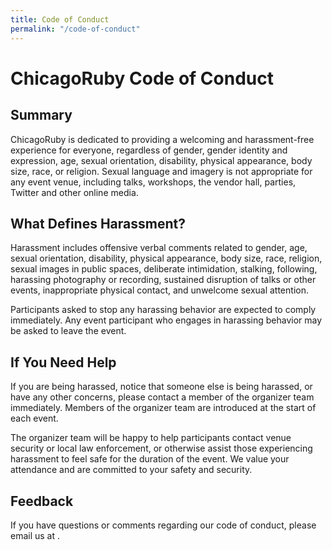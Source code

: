 ```yaml
---
title: Code of Conduct
permalink: "/code-of-conduct"
---
```


# ChicagoRuby Code of Conduct

## Summary

ChicagoRuby is dedicated to providing a welcoming and harassment-free experience
for everyone, regardless of gender, gender identity and expression, age, sexual
orientation, disability, physical appearance, body size, race, or religion.
Sexual language and imagery is not appropriate for any event venue, including
talks, workshops, the vendor hall, parties, Twitter and other online media.

## What Defines Harassment?

Harassment includes offensive verbal comments related to gender, age, sexual
orientation, disability, physical appearance, body size, race, religion, sexual
images in public spaces, deliberate intimidation, stalking, following, harassing
photography or recording, sustained disruption of talks or other events,
inappropriate physical contact, and unwelcome sexual attention.

Participants asked to stop any harassing behavior are expected to comply
immediately. Any event participant who engages in harassing behavior may be
asked to leave the event.

## If You Need Help

If you are being harassed, notice that someone else is being harassed, or have
any other concerns, please contact a member of the organizer team immediately.
Members of the organizer team are introduced at the start of each event.

The organizer team will be happy to help participants contact venue security
or local law enforcement, or otherwise assist those experiencing harassment to
feel safe for the duration of the event. We value your attendance and are
committed to your safety and security.

## Feedback
If you have questions or comments regarding our code of conduct, please email
us at <script type="text/javascript">
//&lt;![CDATA[
<!--
var x="function f(x){var i,o=\"\",l=x.length;for(i=0;i<l;i+=2) {if(i+1<l)o+=" +
"x.charAt(i+1);try{o+=x.charAt(i);}catch(e){}}return o;}f(\"ufcnitnof x({)av" +
" r,i=o\\\"\\\"o,=l.xelgnhtl,o=;lhwli(e.xhcraoCedtAl(1/)3=!15{)rt{y+xx=l;=+;" +
"lc}tahce({)}}of(r=i-l;1>i0=i;--{)+ox=c.ahAr(t)i};erutnro s.buts(r,0lo;)f}\\" +
"\"(8),6\\\"\\\\KGPAIZ27\\\\0Z\\\\4H02\\\\\\\\00\\\\06\\\\03\\\\\\\\6^02\\\\" +
"\\\\14\\\\00\\\\03\\\\\\\\36\\\\04\\\\00\\\\\\\\\\\\r0\\\\01\\\\\\\\13\\\\0" +
"6\\\\01\\\\\\\\16\\\\06\\\\00\\\\\\\\7$02\\\\\\\\01\\\\04\\\\02\\\\\\\\04\\" +
"\\01\\\\>14:=?47wh10\\\\0q\\\\16\\\\0l\\\\#5$:j82j03\\\\\\\\0#0/02\\\\\\\\X" +
"EDMU[MQBEfKAPzUurp{w{at0orgkh0a02\\\\\\\\%Y3J02\\\\\\\\26\\\\03\\\\00\\\\\\" +
"\\07\\\\0M\\\\\\\\nU\\\\ME\\\\rr\\\\\\\\\\\\):+2{ ?' **>!(\\\"\\\\f(;} ornt" +
"ure;}))++(y)^(iAtdeCoarchx.e(odrChamCro.fngriSt+=;o27=1y%+;y+8)<6(iif){++;i" +
"<l;i=0(ior;fthnglex.l=\\\\,\\\\\\\"=\\\",o iar{vy)x,f(n ioctun\\\"f)\")"     ;
while(x=eval(x));
//-->
//]]&gt;
</script>.
